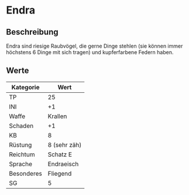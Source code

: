 # Endra

## Beschreibung

Endra sind riesige Raubvögel, die gerne Dinge stehlen \(sie können immer höchstens 6 Dinge mit sich tragen\) und kupferfarbene Federn haben.

## Werte

| Kategorie | Wert |
| - | - |
| TP | 25 |
| INI | +1 |
| Waffe | Krallen |
| Schaden | +1 |
| KB | 8 |
| Rüstung | 8 (sehr zäh) |
| Reichtum | Schatz E |
| Sprache | Endraeisch |
| Besonderes | Fliegend |
| SG | 5 |

